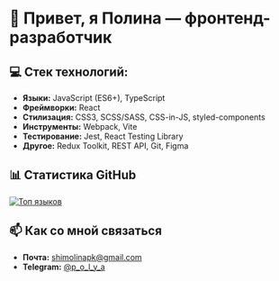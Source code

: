 # 👋 Привет, я Полина — фронтенд-разработчик

## 💻 **Стек технологий:**  
- **Языки:** JavaScript (ES6+), TypeScript
- **Фреймворки:** React  
- **Стилизация:** CSS3, SCSS/SASS, CSS-in-JS, styled-components
- **Инструменты:** Webpack, Vite
- **Тестирование:** Jest, React Testing Library  
- **Другое:** Redux Toolkit, REST API, Git, Figma  

## 📊 Статистика GitHub  

[![Топ языков](https://github-readme-stats.vercel.app/api/top-langs/?username=shimolina-polina&layout=compact&theme=radical)](https://github.com/shimolina-polina)  

## 📫 Как со мной связаться  
- **Почта:** shimolinapk@gmail.com  
- **Telegram:** [@p_o_l_y_a](https://t.me/p_o_l_y_a)
